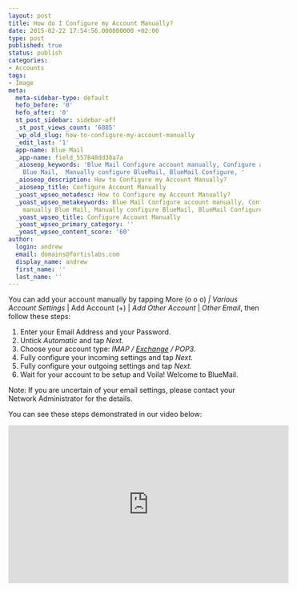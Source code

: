 ```yaml
---
layout: post
title: How do I Configure my Account Manually?
date: 2015-02-22 17:54:56.000000000 +02:00
type: post
published: true
status: publish
categories:
- Accounts
tags:
- Image
meta:
  meta-sidebar-type: default
  hefo_before: '0'
  hefo_after: '0'
  st_post_sidebar: sidebar-off
  _st_post_views_count: '6885'
  _wp_old_slug: how-to-configure-my-account-manually
  _edit_last: '1'
  app-name: Blue Mail
  _app-name: field_557848dd38a7a
  _aioseop_keywords: 'Blue Mail Configure account manually, Configure account manually
    Blue Mail,  Manually configure BlueMail, BlueMail Configure, '
  _aioseop_description: How to Configure my Account Manually?
  _aioseop_title: Configure Account Manually
  _yoast_wpseo_metadesc: How to Configure my Account Manually?
  _yoast_wpseo_metakeywords: Blue Mail Configure account manually, Configure account
    manually Blue Mail, Manually configure BlueMail, BlueMail Configure,
  _yoast_wpseo_title: Configure Account Manually
  _yoast_wpseo_primary_category: ''
  _yoast_wpseo_content_score: '60'
author:
  login: andrew
  email: domains@fortislabs.com
  display_name: andrew
  first_name: ''
  last_name: ''
---
```

<p>You can add your account manually by tapping More (o o o)<em> | </em><em>Various Account Settings</em> | Add Account (+) | <em>Add Other Account </em>| <em>Other Email</em>, then follow these steps:</p>
<ol>
<li>Enter your Email Address and your Password.</li>
<li>Untick <em>Automatic</em> and tap <em>Next.</em></li>
<li>Choose your account type: <em>IMAP / <a href="/add-exchange-account/">Exchange</a> / POP3.</em></li>
<li>Fully configure your incoming settings and tap <em>Next.</em></li>
<li>Fully configure your outgoing settings and tap <em>Next.</em></li>
<li>Wait for your account to be setup and Voila! Welcome to BlueMail.</li>
</ol>
<p>Note: If you are uncertain of your email settings, please contact your Network Administrator for the details.</p>
<p>You can see these steps demonstrated in our video below:</p>
<p><iframe src="https://www.youtube.com/embed/_kIvr2azxaY?list=PLXcA1xyD8E7dB0XsKApln4AqCumFbmOJK&loop=1" width="560" height="315" frameborder="0" allowfullscreen="allowfullscreen"></iframe></p>
